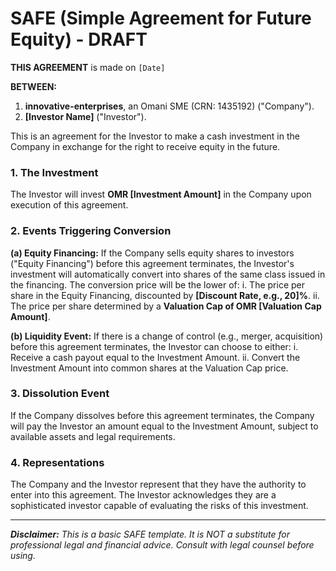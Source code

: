 
# SAFE (Simple Agreement for Future Equity) - DRAFT

**THIS AGREEMENT** is made on `[Date]`

**BETWEEN:**

1.  **innovative-enterprises**, an Omani SME (CRN: 1435192) ("Company").
2.  **[Investor Name]** ("Investor").

This is an agreement for the Investor to make a cash investment in the Company in exchange for the right to receive equity in the future.

### 1. The Investment
The Investor will invest **OMR [Investment Amount]** in the Company upon execution of this agreement.

### 2. Events Triggering Conversion

**(a) Equity Financing:** If the Company sells equity shares to investors ("Equity Financing") before this agreement terminates, the Investor's investment will automatically convert into shares of the same class issued in the financing. The conversion price will be the lower of:
    i. The price per share in the Equity Financing, discounted by **[Discount Rate, e.g., 20]%**.
    ii. The price per share determined by a **Valuation Cap of OMR [Valuation Cap Amount]**.

**(b) Liquidity Event:** If there is a change of control (e.g., merger, acquisition) before this agreement terminates, the Investor can choose to either:
    i. Receive a cash payout equal to the Investment Amount.
    ii. Convert the Investment Amount into common shares at the Valuation Cap price.

### 3. Dissolution Event
If the Company dissolves before this agreement terminates, the Company will pay the Investor an amount equal to the Investment Amount, subject to available assets and legal requirements.

### 4. Representations
The Company and the Investor represent that they have the authority to enter into this agreement. The Investor acknowledges they are a sophisticated investor capable of evaluating the risks of this investment.

---
***Disclaimer:** This is a basic SAFE template. It is NOT a substitute for professional legal and financial advice. Consult with legal counsel before using.*

    
